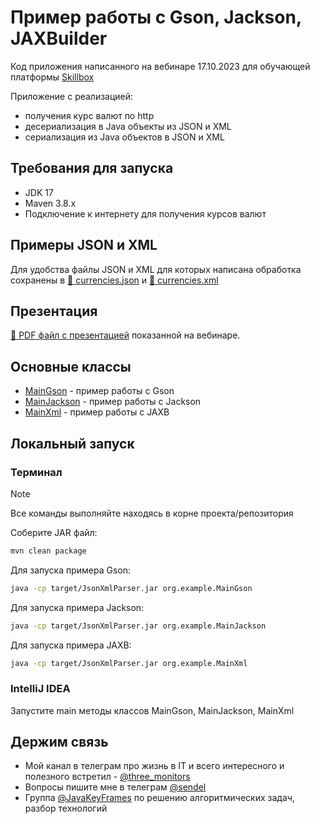 # Пример работы с Gson, Jackson, JAXBuilder

Код приложения написанного на вебинаре 17.10.2023 для
обучающей платформы [Skillbox](https://skillbox.ru)

Приложение с реализацией:

- получения курс валют по http
- десериализация в Java объекты из JSON и XML
- сериализация из Java объектов в JSON и XML

## Требования для запуска

- JDK 17
- Maven 3.8.x
- Подключение к интернету для получения курсов валют

## Примеры JSON и XML

Для удобства файлы JSON и XML для которых написана
обработка сохранены в [📄 currencies.json](currencies.json) и [📄 currencies.xml](currencies.xml)

## Презентация

[📄 PDF файл с презентацией](presentation.pdf) показанной на вебинаре.

## Основные классы

- [MainGson](src/main/java/org/example/MainGson.java) - пример работы с Gson
- [MainJackson](src/main/java/org/example/MainJackson.java) - пример работы с Jackson
- [MainXml](src/main/java/org/example/MainJackson.java) - пример работы с JAXB

## Локальный запуск

### Терминал

> [!NOTE]
> Все команды выполняйте находясь в корне проекта/репозитория

Соберите JAR файл:

```bash
mvn clean package
```

Для запуска примера Gson:

```bash
java -cp target/JsonXmlParser.jar org.example.MainGson
```

Для запуска примера Jackson:

```bash
java -cp target/JsonXmlParser.jar org.example.MainJackson
```

Для запуска примера JAXB:

```bash
java -cp target/JsonXmlParser.jar org.example.MainXml
```

### IntelliJ IDEA

Запустите main методы классов MainGson, MainJackson, MainXml


## Держим связь

- Мой канал в телеграм про жизнь в IT и всего интересного
и полезного встретил - [@three_monitors](https://t.me/three_monitors)
- Вопросы пишите мне в телеграм [@sendel](https://t.me/sendel)
- Группа [@JavaKeyFrames](https://t.me/JavaKeyFrames) по решению алгоритмических задач, разбор технологий
